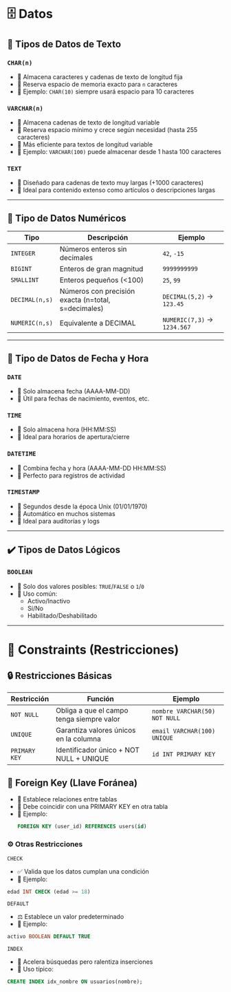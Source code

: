 # 🗄️ **Datos**

## 📝 Tipos de Datos de Texto

### `CHAR(n)`
- 🔹 Almacena caracteres y cadenas de texto de longitud fija
- 🔹 Reserva espacio de memoria exacto para `n` caracteres
- 🔸 Ejemplo: `CHAR(10)` siempre usará espacio para 10 caracteres

### `VARCHAR(n)`
- 🔹 Almacena cadenas de texto de longitud variable
- 🔹 Reserva espacio mínimo y crece según necesidad (hasta 255 caracteres)
- 🔹 Más eficiente para textos de longitud variable
- 🔸 Ejemplo: `VARCHAR(100)` puede almacenar desde 1 hasta 100 caracteres

### `TEXT`
- 🔹 Diseñado para cadenas de texto muy largas (+1000 caracteres)
- 🔹 Ideal para contenido extenso como artículos o descripciones largas

---

## 🔢 Tipo de Datos Numéricos

| Tipo         | Descripción                                  | Ejemplo           |
|--------------|---------------------------------------------|-------------------|
| `INTEGER`    | Números enteros sin decimales               | `42`, `-15`       |
| `BIGINT`     | Enteros de gran magnitud                    | `9999999999`      |
| `SMALLINT`   | Enteros pequeños (<100)                     | `25`, `99`        |
| `DECIMAL(n,s)`| Números con precisión exacta (n=total, s=decimales) | `DECIMAL(5,2)` → `123.45` |
| `NUMERIC(n,s)`| Equivalente a DECIMAL                       | `NUMERIC(7,3)` → `1234.567` |

---

## 📅 Tipo de Datos de Fecha y Hora

### `DATE`
- 📌 Solo almacena fecha (AAAA-MM-DD)
- 🔹 Útil para fechas de nacimiento, eventos, etc.

### `TIME`
- 📌 Solo almacena hora (HH:MM:SS)
- 🔹 Ideal para horarios de apertura/cierre

### `DATETIME`
- 📌 Combina fecha y hora (AAAA-MM-DD HH:MM:SS)
- 🔹 Perfecto para registros de actividad

### `TIMESTAMP`
- 📌 Segundos desde la época Unix (01/01/1970)
- 🔹 Automático en muchos sistemas
- 🔹 Ideal para auditorías y logs

---

## ✔️ Tipos de Datos Lógicos

### `BOOLEAN`
- 🔘 Solo dos valores posibles: `TRUE`/`FALSE` o `1`/`0`
- 🔹 Uso común:
  - Activo/Inactivo
  - Sí/No
  - Habilitado/Deshabilitado

---

# 🔐 **Constraints (Restricciones)**

## 🔒 Restricciones Básicas

| Restricción  | Función                                     | Ejemplo                 |
|--------------|--------------------------------------------|-------------------------|
| `NOT NULL`   | Obliga a que el campo tenga siempre valor   | `nombre VARCHAR(50) NOT NULL` |
| `UNIQUE`     | Garantiza valores únicos en la columna      | `email VARCHAR(100) UNIQUE` |
| `PRIMARY KEY`| Identificador único + NOT NULL + UNIQUE     | `id INT PRIMARY KEY`    |

## 🔗 Foreign Key (Llave Foránea)

- 🌉 Establece relaciones entre tablas
- 🔹 Debe coincidir con una PRIMARY KEY en otra tabla
- 🔸 Ejemplo: 
  ```sql
  FOREIGN KEY (user_id) REFERENCES users(id)
  ```

### ⚙️ Otras Restricciones
`CHECK`
- ✅ Valida que los datos cumplan una condición
- 🔹 Ejemplo:
```sql
edad INT CHECK (edad >= 18)
```

`DEFAULT`
- ⚖️ Establece un valor predeterminado
- 🔹 Ejemplo:
```sql
activo BOOLEAN DEFAULT TRUE
```

`INDEX`
- 🚀 Acelera búsquedas pero ralentiza inserciones
- 🔹 Uso típico:
```sql
CREATE INDEX idx_nombre ON usuarios(nombre);
```
